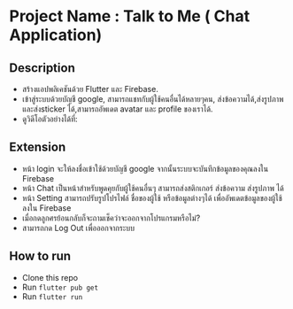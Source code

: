 # Project Name : Talk to Me ( Chat Application) 

## Description
* สร้างแอปพลิเคชันด้วย Flutter และ Firebase.
* เข้าสู่ระบบด้วยบัญชี google, สามารถแชทกับผู้ใช้คนอื่นได้หลายๆคน,
  ส่งข้อความได้,ส่งรูปภาพและส่งsticker ได้,สามารถอัพเดต avatar และ profile ของเราได้.
* ดูวิดีโอตัวอย่างได้ที่: 

## Extension
* หน้า login จะให้ลงชื่อเข้าใช้ด้วยบัญชี google จากนั้นระบบจะบันทึกข้อมูลของคุณลงใน Firebase
* หน้า Chat เป็นหน้าสำหรับพูดคุยกับผู้ใช้คนอื่นๆ สามารถส่งสติกเกอร์ ส่งข้อความ ส่งรูปภาพ ได้
* หน้า Setting สามารถปรับรูปโปรไฟล์ ชื่อของผู้ใช้ หรือข้อมูลต่างๆได้ เพื่ออัพเดตข้อมูลของผู้ใช้ ลงใน Firebase
* เมื่อกดลูกศรย้อนกลับก็จะถามเช็คว่าจะออกจากโปรแกรมหรือไม่?
* สามารถกด Log Out เพื่อออกจากระบบ

## How to run
* Clone this repo
* Run `flutter pub get`
* Run `flutter run` 
